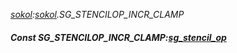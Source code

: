 _[sokol](../../modules/sokol/sokol-module.md):[sokol](../../modules/sokol/sokol-module.md).SG\_STENCILOP\_INCR\_CLAMP_
##### Const SG\_STENCILOP\_INCR\_CLAMP:[sg_stencil_op](../../modules/sokol/sokol-sg_stencil_op.md)
